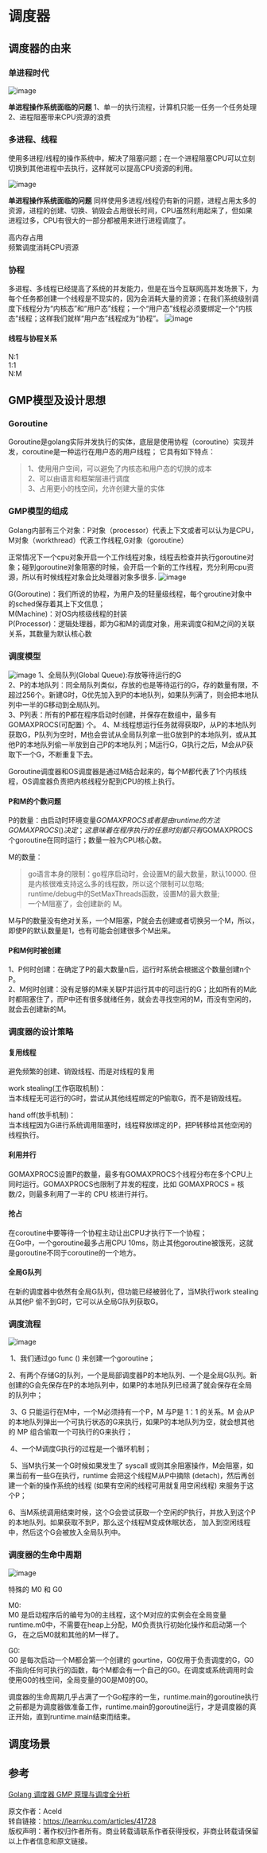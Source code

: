 # 调度器

## 调度器的由来

### 单进程时代

![image](./image/scheduler_process.png)

**单进程操作系统面临的问题**
1、单一的执行流程，计算机只能一任务一个任务处理  
2、进程阻塞带来CPU资源的浪费

### 多进程、线程

使用多进程/线程的操作系统中，解决了阻塞问题；在一个进程阻塞CPU可以立刻切换到其他进程中去执行，这样就可以提高CPU资源的利用。

![image](./image/scheduler_process2.png)

**单进程操作系统面临的问题**
同样使用多进程/线程仍有新的问题，进程占用太多的资源，进程的创建、切换、销毁会占用很长时间，CPU虽然利用起来了，但如果进程过多，CPU有很大的一部分都被用来进行进程调度了。

高内存占用  
频繁调度消耗CPU资源

### 协程

多进程、多线程已经提高了系统的并发能力，但是在当今互联网高并发场景下，为每个任务都创建一个线程是不现实的，因为会消耗大量的资源；在我们系统级别调度下线程分为“内核态”和“用户态”线程；一个“用户态”线程必须要绑定一个“内核态”线程；这样我们就样“用户态”线程成为“协程”。
![image](./image/coutine.png)

#### 线程与协程关系

N:1  
1:1  
N:M  

## GMP模型及设计思想

### Goroutine

Goroutine是golang实际并发执行的实体，底层是使用协程（coroutine）实现并发，coroutine是一种运行在用户态的用户线程；
它具有如下特点：  
>1、使用用户空间，可以避免了内核态和用户态的切换的成本  
>2、可以由语言和框架层进行调度  
>3、占用更小的栈空间，允许创建大量的实体  

### GMP模型的组成

Golang内部有三个对象：P对象（processor）代表上下文或者可以认为是CPU，M对象（workthread）代表工作线程,G对象（goroutine）

正常情况下一个cpu对象开启一个工作线程对象，线程去检查并执行goroutine对象；碰到goroutine对象阻塞的时候，会开启一个新的工作线程，充分利用cpu资源，所以有时候线程对象会比处理器对象多很多.
![image](./image/goroutine_struct.jpg)

G(Goroutine)：我们所说的协程，为用户及的轻量级线程，每个groutine对象中的sched保存着其上下文信息；  
M(Machine)：对OS内核级线程的封装  
P(Processor)：逻辑处理器，即为G和M的调度对象，用来调度G和M之间的关联关系，其数量为默认核心数

### 调度模型

![image](./image/GMP.jpeg)
1、全局队列(Global Queue):存放等待运行的G  
2、P的本地队列：同全局队列类似，存放的也是等待运行的G，存的数量有限，不超过256个。新建G时，G优先加入到P的本地队列，如果队列满了，则会把本地队列中一半的G移动到全局队列。  
3、P列表：所有的P都在程序启动时创建，并保存在数组中，最多有GOMAXPROCS(可配置) 个。
4、M:线程想运行任务就得获取P，从P的本地队列获取G，P队列为空时，M也会尝试从全局队列拿一批G放到P的本地队列，或从其他P的本地队列偷一半放到自己P的本地队列；M运行G，G执行之后，M会从P获取下一个G，不断重复下去。

Goroutine调度器和OS调度器是通过M结合起来的，每个M都代表了1个内核线程，OS调度器负责把内核线程分配到CPU的核上执行。

#### P和M的个数问题

P的数量：由启动时环境变量$GOMAXPROCS或者是由runtime的方法GOMAXPROCS()决定；这意味着在程序执行的任意时刻都只有$GOMAXPROCS个goroutine在同时运行；数量一般为CPU核心数。  

M的数量：
>go语言本身的限制：go程序启动时，会设置M的最大数量，默认10000. 但是内核很难支持这么多的线程数，所以这个限制可以忽略;  
>runtime/debug中的SetMaxThreads函数，设置M的最大数量;  
>一个M阻塞了，会创建新的 M。  

M与P的数量没有绝对关系，一个M阻塞，P就会去创建或者切换另一个M，所以，即使P的默认数量是1，也有可能会创建很多个M出来。

#### P和M何时被创建

1、P何时创建：在确定了P的最大数量n后，运行时系统会根据这个数量创建n个P。  
2、M何时创建：没有足够的M来关联P并运行其中的可运行的G；比如所有的M此时都阻塞住了，而P中还有很多就绪任务，就会去寻找空闲的M，而没有空闲的，就会去创建新的M。

### 调度器的设计策略

#### 复用线程

避免频繁的创建、销毁线程、而是对线程的复用  

work stealing(工作窃取机制)：  
当本线程无可运行的G时，尝试从其他线程绑定的P偷取G，而不是销毁线程。

hand off(放手机制)：  
当本线程因为G进行系统调用阻塞时，线程释放绑定的P，把P转移给其他空闲的线程执行。

#### 利用并行

GOMAXPROCS设置P的数量，最多有GOMAXPROCS个线程分布在多个CPU上同时运行。GOMAXPROCS也限制了并发的程度，比如 GOMAXPROCS = 核数/2，则最多利用了一半的 CPU 核进行并行。

#### 抢占

在coroutine中要等待一个协程主动让出CPU才执行下一个协程；  
在Go中，一个goroutine最多占用CPU 10ms，防止其他goroutine被饿死，这就是goroutine不同于coroutine的一个地方。

#### 全局G队列

在新的调度器中依然有全局G队列，但功能已经被弱化了，当M执行work stealing从其他P 偷不到G时，它可以从全局G队列获取G。

### 调度流程

![image](./image/scheduling_process.jpeg)

​ 1、我们通过go func () 来创建一个goroutine；

​ 2、有两个存储G的队列，一个是局部调度器P的本地队列、一个是全局G队列。新创建的G会先保存在P的本地队列中，如果P的本地队列已经满了就会保存在全局的队列中；

​ 3、G 只能运行在M中，一个M必须持有一个P，M 与P是 1：1 的关系。M 会从P的本地队列弹出一个可执行状态的G来执行，如果P的本地队列为空，就会想其他的 MP 组合偷取一个可执行的G来执行；

​ 4、一个M调度G执行的过程是一个循环机制；

​ 5、当M执行某一个G时候如果发生了 syscall 或则其余阻塞操作，M会阻塞，如果当前有一些G在执行，runtime 会把这个线程M从P中摘除 (detach)，然后再创建一个新的操作系统的线程 (如果有空闲的线程可用就复用空闲线程) 来服务于这个P；

​ 6、当M系统调用结束时候，这个G会尝试获取一个空闲的P执行，并放入到这个P的本地队列。如果获取不到P，那么这个线程M变成休眠状态， 加入到空闲线程中，然后这个G会被放入全局队列中。

### 调度器的生命中周期

![image](./image/scheduler_time.png)

特殊的 M0 和 G0

M0:  
M0 是启动程序后的编号为0的主线程，这个M对应的实例会在全局变量runtime.m0中，不需要在heap上分配，M0负责执行初始化操作和启动第一个G， 在之后M0就和其他的M一样了。

G0:  
G0 是每次启动一个M都会第一个创建的 gourtine，G0仅用于负责调度的G，G0不指向任何可执行的函数，每个M都会有一个自己的G0。在调度或系统调用时会使用G0的栈空间，全局变量的G0是M0的G0。

调度器的生命周期几乎占满了一个Go程序的一生，runtime.main的goroutine执行之前都是为调度器做准备工作，runtime.main的goroutine运行，才是调度器的真正开始，直到runtime.main结束而结束。

## 调度场景

## 参考

[Golang 调度器 GMP 原理与调度全分析](https://learnku.com/articles/41728)

原文作者：Aceld  
转自链接：<https://learnku.com/articles/41728>  
版权声明：著作权归作者所有。商业转载请联系作者获得授权，非商业转载请保留以上作者信息和原文链接。  
